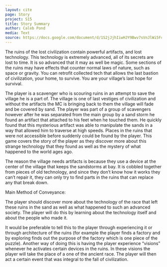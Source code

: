 ```yaml
---
layout: cite
page: Story
project: S15
title: Story Summary
author: Caleb Pond
media: Text
source: https://docs.google.com/document/d/1S2jJjhIiwHJY9Bwv7sVnJlWi5FcrU7rFbiRPqWLbx2g/edit?usp=sharing
---
```

The ruins of the lost civilization contain powerful artifacts, and lost technology. This technology is extremely advanced, all of its secrets are lost to time. It is so advanced that it may as well be magic. Some sections of the ruins may have effects that counter normal laws of nature, such as space or gravity. You can retrofit collected tech that allows the last bastion of civilization, your home, to survive. You are your village’s last hope for survival.

The player is a scavenger who is scouring ruins in an attempt to save the village he is a part of. The village is one of last vestiges of civilization and without the artifacts the MC is bringing back to them the village will fade and be covered by sand. The player was part of a group of scavengers however after he was separated from the main group by a sand storm he found an artifact that attached to his feet when he touched them. He quickly found that this mysterious artifact was able to manipulate the sands in a way that allowed him to traverse at high speeds. Places in the ruins that were not accessible before suddenly could be found by the player. This game covers the story of the player as they discover more about this strange technology that they found as well as the mystery of what happened to the world ages ago.

The reason the village needs artifacts is because they use a device at the center of the village that keeps the sandstorms at bay. It is cobbled together from pieces of old technology, and since they don’t know how it works they can’t repair it, they can only try to find parts in the ruins that can replace any that break down.

Main Method of Conveyance:

The player should discover more about the technology of the race that left these ruins in the sand as well as what happened to such an advanced society. The player will do this by learning about the technology itself and about the people who made it.

It would be preferable to tell this to the player through experiencing it or through architecture of the ruins (for example the player finds a factory and by exploring finds out the purpose of the factory which is one piece of the puzzle). Another way of doing this is having the player experience “visions” whenever he activates certain devices in the ruins. In these visions the player will take the place of a one of the ancient race. The player will then act a certain event that was integral to the fall of civilization.
